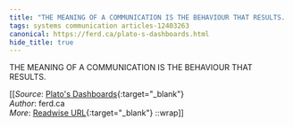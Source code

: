```yaml
---
title: "THE MEANING OF A COMMUNICATION IS THE BEHAVIOUR THAT RESULTS. ..."
tags: systems communication articles-12403263
canonical: https://ferd.ca/plato-s-dashboards.html
hide_title: true
---
```


THE MEANING OF A COMMUNICATION IS THE BEHAVIOUR THAT RESULTS.


[[_Source_: [Plato's Dashboards](https://ferd.ca/plato-s-dashboards.html){:target="_blank"}<br>
_Author_: ferd.ca<br>
_More_: [Readwise URL](https://readwise.io/open/261199086){:target="_blank"}
::wrap]]